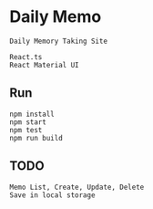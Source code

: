 # Daily Memo

```
Daily Memory Taking Site

React.ts
React Material UI
```

## Run

```
npm install
npm start
npm test
npm run build
```

## TODO

```
Memo List, Create, Update, Delete
Save in local storage
```